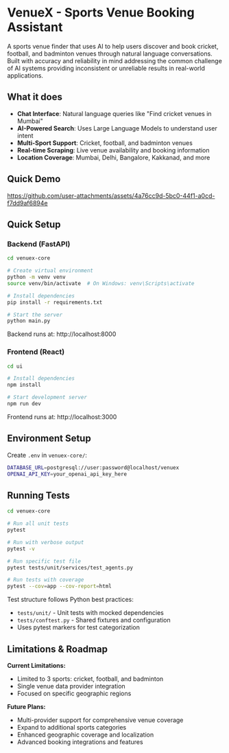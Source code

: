 # VenueX - Sports Venue Booking Assistant

A sports venue finder that uses AI to help users discover and book cricket, football, and badminton venues through natural language conversations. Built with accuracy and reliability in mind addressing the common challenge of AI systems providing inconsistent or unreliable results in real-world applications.

## What it does

- **Chat Interface**: Natural language queries like "Find cricket venues in Mumbai"
- **AI-Powered Search**: Uses Large Language Models to understand user intent
- **Multi-Sport Support**: Cricket, football, and badminton venues
- **Real-time Scraping**: Live venue availability and booking information
- **Location Coverage**: Mumbai, Delhi, Bangalore, Kakkanad, and more

## Quick Demo


https://github.com/user-attachments/assets/4a76cc9d-5bc0-44f1-a0cd-f7dd9af6894e



## Quick Setup

### Backend (FastAPI)

```bash
cd venuex-core

# Create virtual environment
python -m venv venv
source venv/bin/activate  # On Windows: venv\Scripts\activate

# Install dependencies
pip install -r requirements.txt

# Start the server
python main.py
```

Backend runs at: http://localhost:8000

### Frontend (React)

```bash
cd ui

# Install dependencies
npm install

# Start development server
npm run dev
```

Frontend runs at: http://localhost:3000

## Environment Setup

Create `.env` in `venuex-core/`:
```bash
DATABASE_URL=postgresql://user:password@localhost/venuex
OPENAI_API_KEY=your_openai_api_key_here
```

## Running Tests

```bash
cd venuex-core

# Run all unit tests
pytest

# Run with verbose output
pytest -v

# Run specific test file
pytest tests/unit/services/test_agents.py

# Run tests with coverage
pytest --cov=app --cov-report=html
```

Test structure follows Python best practices:
- `tests/unit/` - Unit tests with mocked dependencies
- `tests/conftest.py` - Shared fixtures and configuration
- Uses pytest markers for test categorization

## Limitations & Roadmap

**Current Limitations:**
- Limited to 3 sports: cricket, football, and badminton
- Single venue data provider integration
- Focused on specific geographic regions

**Future Plans:**
- Multi-provider support for comprehensive venue coverage
- Expand to additional sports categories
- Enhanced geographic coverage and localization
- Advanced booking integrations and features
